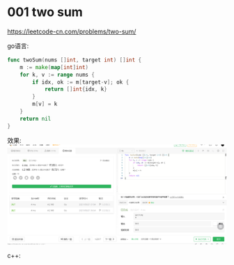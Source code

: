 # 001 two sum

https://leetcode-cn.com/problems/two-sum/

go语言:  

```go
func twoSum(nums []int, target int) []int {
	m := make(map[int]int)
	for k, v := range nums {
		if idx, ok := m[target-v]; ok {
			return []int{idx, k}
		}
		m[v] = k
	}
	return nil
}
```

效果:  
![](images/2021-08-21-07-05-19.png)  

c++:  